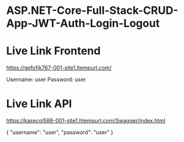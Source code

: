 # ASP.NET-Core-Full-Stack-CRUD-App-JWT-Auth-Login-Logout

# Live Link Frontend
https://gefofik767-001-site1.ltempurl.com/

Username: user
Password: user


# Live Link API
https://kasecol588-001-site1.htempurl.com/Swagger/index.html

{
  "username": "user",
  "password": "user"
}
